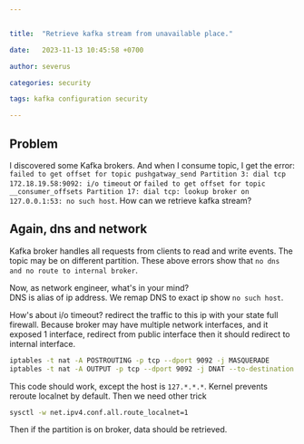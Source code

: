 ```yaml
---


title:  "Retrieve kafka stream from unavailable place."

date:   2023-11-13 10:45:58 +0700

author: severus

categories: security

tags: kafka configuration security

---
```

## Problem
I discovered some Kafka brokers. And when I consume topic, I get the error: `failed to get offset for topic pushgatway_send Partition 3: dial tcp 172.18.19.58:9092: i/o timeout` or `failed to get offset for topic __consumer_offsets Partition 17: dial tcp: lookup broker on 127.0.0.1:53: no such host`.
How can we retrieve kafka stream?

## Again, dns and network
Kafka broker handles all requests from clients to read and write events. The topic may be on different partition.
These above errors show that `no dns and no route to internal broker`.

Now, as network engineer, what's in your mind?  
DNS is alias of ip address. We remap DNS to exact ip show `no such host`.

How's about i/o timeout? redirect the traffic to this ip with your state full firewall. Because broker may have multiple network interfaces, and it exposed 1 interface, redirect from public interface then it should redirect to internal interface.
```bash
iptables -t nat -A POSTROUTING -p tcp --dport 9092 -j MASQUERADE
iptables -t nat -A OUTPUT -p tcp --dport 9092 -j DNAT --to-destination $kafka_public_ip:$port
```

This code should work, except the host is `127.*.*.*`. Kernel prevents reroute localnet by default. Then we need other trick
```bash
sysctl -w net.ipv4.conf.all.route_localnet=1
```
Then if the partition is on broker, data should be retrieved.  
